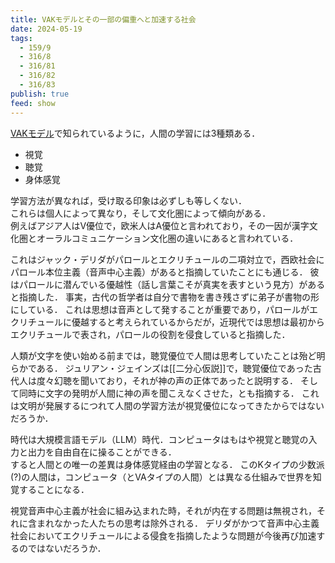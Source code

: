 ```yaml
---
title: VAKモデルとその一部の偏重へと加速する社会
date: 2024-05-19
tags:
  - 159/9
  - 316/8
  - 316/81
  - 316/82
  - 316/83
publish: true
feed: show
---
```

[VAKモデル](http://edu.city.shimanto.lg.jp/shimanto-l/app/webroot/files/uploads/%E3%81%9F%E3%81%8B%E3%81%AF%E3%81%97%E3%82%B3%E3%83%A9%E3%83%A0%E3%80%80%EF%BC%91.pdf)で知られているように，人間の学習には3種類ある．
 - 視覚
 - 聴覚
 - 身体感覚  

学習方法が異なれば，受け取る印象は必ずしも等しくない．  
これらは個人によって異なり，そして文化圏によって傾向がある．  
例えばアジア人はV優位で，欧米人はA優位と言われており，その一因が漢字文化圏とオーラルコミュニケーション文化圏の違いにあると言われている．

これはジャック・デリダがパロールとエクリチュールの二項対立で，西欧社会にパロール本位主義（音声中心主義）があると指摘していたことにも通じる．
彼はパロールに潜んでいる優越性（話し言葉こそが真実を表すという見方）があると指摘した．
事実，古代の哲学者は自分で書物を書き残さずに弟子が書物の形にしている．
これは思想は音声として発することが重要であり，パロールがエクリチュールに優越すると考えられているからだが，近現代では思想は最初からエクリチュールで表され，パロールの役割を侵食していると指摘した．

人類が文字を使い始める前までは，聴覚優位で人間は思考していたことは殆ど明らかである．
ジュリアン・ジェインズは[[二分心仮説]]で，聴覚優位であった古代人は度々幻聴を聞いており，それが神の声の正体であったと説明する．
そして同時に文字の発明が人間に神の声を聞こえなくさせた，とも指摘する．
これは文明が発展するにつれて人間の学習方法が視覚優位になってきたからではないだろうか．

時代は大規模言語モデル（LLM）時代．コンピュータはもはや視覚と聴覚の入力と出力を自由自在に操ることができる．  
すると人間との唯一の差異は身体感覚経由の学習となる．
このKタイプの少数派(?)の人間は，コンピュータ（とVAタイプの人間）とは異なる仕組みで世界を知覚することになる．

視覚音声中心主義が社会に組み込まれた時，それが内在する問題は無視され，それに含まれなかった人たちの思考は除外される．
デリダがかつて音声中心主義社会においてエクリチュールによる侵食を指摘したような問題が今後再び加速するのではないだろうか．
